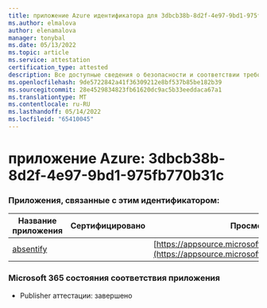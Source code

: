 ```yaml
---
title: приложение Azure идентификатора для 3dbcb38b-8d2f-4e97-9bd1-975fb770b31c
ms.author: elmalova
author: elenamalova
manager: tonybal
ms.date: 05/13/2022
ms.topic: article
ms.service: attestation
certification_type: attested
description: Все доступные сведения о безопасности и соответствии требованиям для 3dbcb38b-8d2f-4e97-9bd1-975fb770b31c.
ms.openlocfilehash: 9de5722842a41f36309212e8bf537b85be182b39
ms.sourcegitcommit: 28e4529834823fb61620dc9ac5b33eeddaca67a1
ms.translationtype: MT
ms.contentlocale: ru-RU
ms.lasthandoff: 05/14/2022
ms.locfileid: "65410045"
---
```

# <a name="azure-app-id-3dbcb38b-8d2f-4e97-9bd1-975fb770b31c"></a>приложение Azure: 3dbcb38b-8d2f-4e97-9bd1-975fb770b31c


### <a name="apps-associated-with-this-id"></a>Приложения, связанные с этим идентификатором:
| **Название приложения** | **Сертифицировано** | **Просмотр в AppSource** |
|--------------|---------------|-----------------------|
| [absentify](../forward/WA200003833.md) |  | [https://appsource.microsoft.com/product/office/WA200003833](https://appsource.microsoft.com/product/office/WA200003833) |

### <a name="microsoft-365-app-compliance-status"></a>Microsoft 365 состояния соответствия приложения
- Publisher аттестации: завершено
